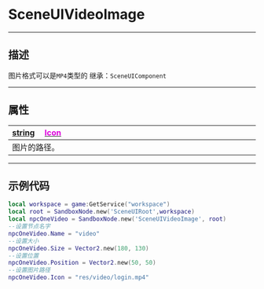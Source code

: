 # SceneUIVideoImage
------------------------------------------------------------------------------------------
## 描述

图片格式可以是`MP4`类型的
继承：`SceneUIComponent` 

------------------------------------------------------------------------------------------
## 属性

|<div style="width:1125px">[string](/Api/DataType/String.md) &emsp;[<font color="dd00dd">Icon</font>](/Api/Class/Scene/SceneUIVideoImage_F/Icon.md)</div>|
|:---|
|图片的路径。|

------------------------------------------------------------------------------------------
## 示例代码

```lua
local workspace = game:GetService("workspace")
local root = SandboxNode.new('SceneUIRoot',workspace)
local npcOneVideo = SandboxNode.new('SceneUIVideoImage', root)
--设置节点名字
npcOneVideo.Name = "video"
--设置大小
npcOneVideo.Size = Vector2.new(180, 130)
--设置位置
npcOneVideo.Position = Vector2.new(50, 50)
--设置图片路径
npcOneVideo.Icon = "res/video/login.mp4"
```